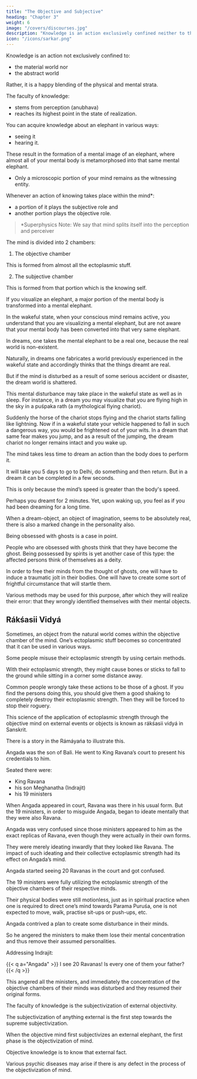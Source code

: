 ```yaml
---
title: "The Objective and Subjective"
heading: "Chapter 3"
weight: 6
image: "/covers/discourses.jpg"
description: "Knowledge is an action exclusively confined neither to the material world nor to the abstract world"
icon: "/icons/sarkar.png"
---
```



Knowledge is an action not exclusively confined to:
- the material world nor
- the abstract world

Rather, it is a happy blending of the physical and mental strata. 

The faculty of knowledge:
- stems from perception (anubhava)
- reaches its highest point in the state of realization.

You can acquire knowledge about an elephant in various ways:
- seeing it
- hearing it.

These result in the formation of a mental image of an elephant, where almost all of your mental body is metamorphosed into that same mental elephant.
- Only a microscopic portion of your mind remains as the witnessing entity.

Whenever an action of knowing takes place within the mind*:
- a portion of it plays the subjective role and
- another portion plays the objective role. 

> *Superphysics Note: We say that mind splits itself into the perception and perceiver



The mind is divided into 2 chambers: 

1. The objective chamber 

This is formed from almost all the ectoplasmic stuff.

2. The subjective chamber

This is formed from that portion which is the knowing self.



If you visualize an elephant, a major portion of the mental body is transformed into a mental elephant. 

In the wakeful state, when your conscious mind remains active, you understand that you are visualizing a mental elephant, but are not aware that your mental body has been converted into that very same elephant.

In dreams, one takes the mental elephant to be a real one, because the real world is non-existent. 

Naturally, in dreams one fabricates a world previously experienced in the wakeful state and accordingly thinks that the things dreamt are real. 

But if the mind is disturbed as a result of some serious accident or disaster, the dream world is shattered. 

This mental disturbance may take place in the wakeful state as well as in sleep. For instance, in a dream you may visualize that you are flying high in the sky in a puśpaka rath (a mythological flying chariot). 

Suddenly the horse of the chariot stops flying and the chariot starts falling like lightning. Now if in a wakeful state your vehicle happened to fall in such a dangerous way, you would be frightened out of your wits. In a dream that same fear makes you jump, and as a result of the jumping, the dream chariot no longer remains intact and you wake up.

The mind takes less time to dream an action than the body does to perform it. 

It will take you 5 days to go to Delhi, do something and then return. But in a dream it can be completed in a few seconds.

This is only because the mind’s speed is greater than the body's speed. 

Perhaps you dreamt for 2 minutes. Yet, upon waking up, you feel as if you had been dreaming for a long time.

When a dream-object, an object of imagination, seems to be absolutely real, there is also a marked change in the personality also. 

Being obsessed with ghosts is a case in point.

People who are obsessed with ghosts think that they have become the ghost. Being possessed by spirits is yet another case of this type: the affected persons think of themselves as a deity.

In order to free their minds from the thought of ghosts, one will have to induce a traumatic jolt in their bodies. One will have to create some sort of frightful circumstance that will startle them. 

Various methods may be used for this purpose, after which they will realize their error: that they wrongly identified themselves with their mental objects.


## Rákśasii Vidyá

Sometimes, an object from the natural world comes within the objective chamber of the mind. One’s ectoplasmic stuff becomes so concentrated that it can be used in various ways.

Some people misuse their ectoplasmic strength by using certain methods.

With their ectoplasmic strength, they might cause bones or sticks to fall to the ground while sitting in a corner some distance away.

Common people wrongly take these actions to be those of a ghost. If you find the persons doing this, you should give them a good shaking to completely destroy their ectoplasmic strength. Then they will be forced to stop their roguery.

This science of the application of ectoplasmic strength through the objective mind on external events or objects is known as rákśasii vidyá in Sanskrit.

There is a story in the Rámáyańa to illustrate this. 

Angada was the son of Bali. He went to King Ravana’s court to present his credentials to him. 

Seated there were:
- King Ravana
- his son Meghanatha (Indrajit)
- his 19 ministers

When Angada appeared in court, Ravana was there in his usual form. But the 19 ministers, in order to misguide Angada, began to ideate mentally that they were also Ravana. 

Angada was very confused since those ministers appeared to him as the exact replicas of Ravana, even though they were actually in their own forms.

They were merely ideating inwardly that they looked like Ravana. The impact of such ideating and their collective ectoplasmic strength had its effect on Angada’s mind.

Angada started seeing 20 Ravanas in the court and got confused.

<!-- How many Ravanas were there, he wondered in great confusion. (Meghanatha did not think in the same way as the ministers, and hence his form remained unaffected. For how could he think himself to be a replica of Ravana, his own father? -->

<!-- So he appeared to be sitting as usual). In this case  -->

The 19 ministers were fully utilizing the ectoplasmic strength of the objective chambers of their respective minds. 

Their physical bodies were still motionless, just as in spiritual practice when one is required to direct one’s mind towards Parama Puruśa, one is not expected to move, walk, practise sit-ups or push-ups, etc.

Angada contrived a plan to create some disturbance in their minds.
 <!-- of those assumed personalities, otherwise, how could he distinguish the actual Ravana from the others, and to whom should he submit his credentials?  -->

So he angered the ministers to make them lose their mental concentration and thus remove their assumed personalities. 

Addressing Indrajit:

{{< q a="Angada" >}}
I see 20 Ravanas! Is every one of them your father?
{{< /q >}}


This angered all the ministers, and immediately the concentration of the objective chambers of their minds was disturbed and they resumed their original forms.
 
The faculty of knowledge is the subjectivization of external objectivity. 

The subjectivization of anything external is the first step towards the supreme subjectivization.

When the objective mind first subjectivizes an external elephant, the first phase is the objectivization of mind.

Objective knowledge is to know that external fact.

<!-- Is there any other aspect to the faculty of knowledge? Yes, indeed there is. -->

Various psychic diseases may arise if there is any defect in the process of the objectivization of mind.

